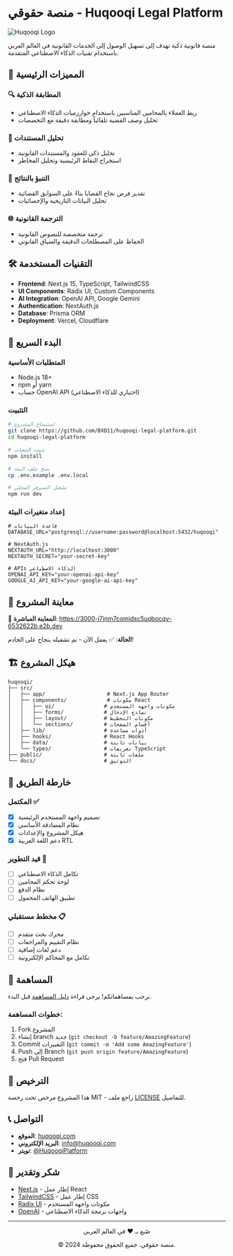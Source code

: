 # منصة حقوقي - Huqooqi Legal Platform

![Huqooqi Logo](https://via.placeholder.com/150x60/4F46E5/FFFFFF?text=حقوقي)

منصة قانونية ذكية تهدف إلى تسهيل الوصول إلى الخدمات القانونية في العالم العربي باستخدام تقنيات الذكاء الاصطناعي المتقدمة.

## 🌟 المميزات الرئيسية

### 🔍 المطابقة الذكية
- ربط العملاء بالمحامين المناسبين باستخدام خوارزميات الذكاء الاصطناعي
- تحليل وصف القضية تلقائياً ومطابقة دقيقة مع التخصصات

### 📄 تحليل المستندات
- تحليل ذكي للعقود والمستندات القانونية
- استخراج النقاط الرئيسية وتحليل المخاطر

### 🔮 التنبؤ بالنتائج
- تقدير فرص نجاح القضايا بناءً على السوابق القضائية
- تحليل البيانات التاريخية والإحصائيات

### 🌐 الترجمة القانونية
- ترجمة متخصصة للنصوص القانونية
- الحفاظ على المصطلحات الدقيقة والسياق القانوني

## 🛠️ التقنيات المستخدمة

- **Frontend**: Next.js 15, TypeScript, TailwindCSS
- **UI Components**: Radix UI, Custom Components
- **AI Integration**: OpenAI API, Google Gemini
- **Authentication**: NextAuth.js
- **Database**: Prisma ORM
- **Deployment**: Vercel, Cloudflare

## 🚀 البدء السريع

### المتطلبات الأساسية
- Node.js 18+ 
- npm أو yarn
- حساب OpenAI API (اختياري للذكاء الاصطناعي)

### التثبيت

```bash
# استنساخ المشروع
git clone https://github.com/BXD11/huqooqi-legal-platform.git
cd huqooqi-legal-platform

# تثبيت التبعيات
npm install

# نسخ ملف البيئة
cp .env.example .env.local

# تشغيل السيرفر المحلي
npm run dev
```

### إعداد متغيرات البيئة

```env
# قاعدة البيانات
DATABASE_URL="postgresql://username:password@localhost:5432/huqooqi"

# NextAuth.js
NEXTAUTH_URL="http://localhost:3000"
NEXTAUTH_SECRET="your-secret-key"

# APIs الذكاء الاصطناعي
OPENAI_API_KEY="your-openai-api-key"
GOOGLE_AI_API_KEY="your-google-ai-api-key"
```

## 📱 معاينة المشروع

🌟 **المعاينة المباشرة**: https://3000-i7jnm7comidsc5uqbocqv-6532622b.e2b.dev

**الحالة**: ✅ يعمل الآن - تم تشغيله بنجاح على الخادم!

## 🏗️ هيكل المشروع

```
huqooqi/
├── src/
│   ├── app/                    # Next.js App Router
│   ├── components/             # مكونات React
│   │   ├── ui/                # مكونات واجهة المستخدم
│   │   ├── forms/             # نماذج الإدخال
│   │   ├── layout/            # مكونات التخطيط
│   │   └── sections/          # أقسام الصفحات
│   ├── lib/                   # أدوات مساعدة
│   ├── hooks/                 # React Hooks
│   ├── data/                  # بيانات ثابتة
│   └── types/                 # تعريفات TypeScript
├── public/                    # ملفات ثابتة
└── docs/                      # التوثيق
```

## 🎯 خارطة الطريق

### المكتمل ✅
- [x] تصميم واجهة المستخدم الرئيسية
- [x] نظام المصادقة الأساسي
- [x] هيكل المشروع والإعدادات
- [x] دعم اللغة العربية RTL

### قيد التطوير 🚧
- [ ] تكامل الذكاء الاصطناعي
- [ ] لوحة تحكم المحامين
- [ ] نظام الدفع
- [ ] تطبيق الهاتف المحمول

### مخطط مستقبلي 📋
- [ ] محرك بحث متقدم
- [ ] نظام التقييم والمراجعات
- [ ] دعم لغات إضافية
- [ ] تكامل مع المحاكم الإلكترونية

## 🤝 المساهمة

نرحب بمساهماتكم! يرجى قراءة [دليل المساهمة](CONTRIBUTING.md) قبل البدء.

### خطوات المساهمة:
1. Fork المشروع
2. إنشاء branch جديد (`git checkout -b feature/AmazingFeature`)
3. Commit التغييرات (`git commit -m 'Add some AmazingFeature'`)
4. Push إلى Branch (`git push origin feature/AmazingFeature`)
5. فتح Pull Request

## 📄 الترخيص

هذا المشروع مرخص تحت رخصة MIT - راجع ملف [LICENSE](LICENSE) للتفاصيل.

## 📞 التواصل

- **الموقع**: [huqooqi.com](https://huqooqi.com)
- **البريد الإلكتروني**: info@huqooqi.com
- **تويتر**: [@HuqooqiPlatform](https://twitter.com/HuqooqiPlatform)

## 🙏 شكر وتقدير

- [Next.js](https://nextjs.org/) - إطار عمل React
- [TailwindCSS](https://tailwindcss.com/) - إطار عمل CSS
- [Radix UI](https://www.radix-ui.com/) - مكونات واجهة المستخدم
- [OpenAI](https://openai.com/) - واجهات برمجة الذكاء الاصطناعي

---

<div align="center">
  <p>صُنع بـ ❤️ في العالم العربي</p>
  <p>© 2024 منصة حقوقي. جميع الحقوق محفوظة.</p>
</div>